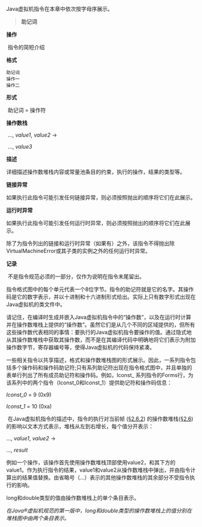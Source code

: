 Java虚拟机指令在本章中依次按字母序展示。

> **助记词**

**操作**

​		指令的简短介绍

**格式**

```
助记词
操作一
操作二
```

**形式**

​	助记词 = 操作符

**操作数栈**

​	..., *value1*, *value2* →

​	..., *value3*

**描述** 

​	详细描述操作数堆栈内容或常量池条目的约束，执行的操作，结果的类型等。

**链接异常**

​	如果执行此指令可能引发任何链接异常，则必须按照抛出的顺序将它们在此展示。

**运行时异常**

​	如果执行此指令可能引发任何运行时异常，则必须按照抛出的顺序将它们在此展示。

​	除了为指令列出的链接和运行时异常（如果有）之外，该指令不得抛出除VirtualMachineError或其子类的实例之外的任何运行时异常。

**记录**

​	不是指令规范必须的一部分，仅作为说明在指令末尾留出。

​	指令格式图中的每个单元代表一个8位字节。指令的助记符就是它的名字。其操作码是它的数字表示，并以十进制和十六进制形式给出。实际上只有数字形式出现在Java虚拟机的类文件中。

​	请记住，在编译时生成并嵌入Java虚拟机指令中的“操作数”，以及在运行时计算并在操作数堆栈上提供的“操作数”。虽然它们是从几个不同的区域提供的，但所有这些操作数代表相同的事情：要执行的Java虚拟机指令要操作的值。通过隐式地从其操作数堆栈中获取其操作数，而不是在其编译代码中明确地将它们表示为附加操作数字节，寄存器编号等，使得Java虚拟机的代码保持紧凑。

​	一些相关指令以共享描述，格式和操作数堆栈图的形式展示。因此，一系列指令包括多个操作码和操作码助记符;只有系列助记符出现在指令格式图中，并且单独的表单行列出了所有成员助记符和操作码。例如，lconst_ <l>系列指令的Forms行，为该系列中的两个指令（lconst_0和lconst_1）提供助记符和操作码信息：

*lconst_0* = 9 (0x9)

*lconst_1* = 10 (0xa)

​	在Java虚拟机指令的描述中，指令的执行对当前帧 ([§2.6.2](https://docs.oracle.com/javase/specs/jvms/se12/html/jvms-2.html#jvms-2.6.2)) 的操作数堆栈([§2.6](https://docs.oracle.com/javase/specs/jvms/se12/html/jvms-2.html#jvms-2.6))的影响以文本方式表示，堆栈从左到右增长，每个值分开表示：

..., *value1*, *value2* →

..., *result*

​	例如一个操作，该操作首先使用操作数堆栈顶部使用value2，和其下方的value1。作为执行指令的结果，value1和value2从操作数堆栈中弹出，并由指令计算出的结果值替换。由省略号（...）表示的其他操作数堆栈的其余部分不受指令执行的影响。

long和double类型的值由操作数堆栈上的单个条目表示。

*在Java®虚拟机规范的第一版中，long和double类型的操作数堆栈上的值分别在堆栈图中由两个条目表示。*